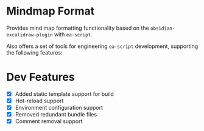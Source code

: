 # Mindmap Format

Provides mind map formatting functionality based on the `obsidian-excalidraw-plugin` with `ea-script`.

Also offers a set of tools for engineering `ea-script` development, supporting the following features:

# Dev Features

- [x] Added static template support for build
- [x] Hot-reload support
- [x] Environment configuration support
- [x] Removed redundant bundle files
- [x] Comment removal support